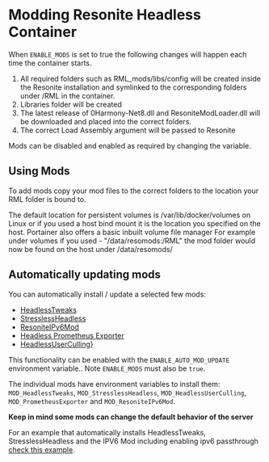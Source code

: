 # Modding Resonite Headless Container
When `ENABLE_MODS` is set to true the following changes will happen each time the container starts. 

1. All required folders such as RML_mods/libs/config will be created inside the Resonite installation and symlinked to the corresponding folders under /RML in the container.
2. Libraries folder will be created
3. The latest release of 0Harmony-Net8.dll and ResoniteModLoader.dll will be downloaded and placed into the correct folders.
4. The correct Load Assembly argument will be passed to Resonite

Mods can be disabled and enabled as required by changing the variable.

## Using Mods
To add mods copy your mod files to the correct folders to the location your RML folder is bound to. 

The default location for persistent volumes is /var/lib/docker/volumes on Linux or if you used a host bind mount it is the location you specified on the host. Portainer also offers a basic inbuilt volume file manager
For example under volumes if you used - "/data/resomods:/RML" the mod folder would now be found on the host under /data/resomods/ 

## Automatically updating mods
You can automatically install / update a selected few mods:

- [HeadlessTweaks](https://github.com/New-Project-Final-Final-WIP/HeadlessTweaks)
- [StresslessHeadless](https://github.com/Raidriar796/StresslessHeadless)
- [ResoniteIPv6Mod](https://github.com/bontebok/ResoniteIPv6Mod)
- [Headless Prometheus Exporter](https://g.j4.lc/general-stuff/resonite/headless-prometheus-exporter)
- [HeadlessUserCulling}](https://github.com/Raidriar796/HeadlessUserCulling)

This functionality can be enabled with the `ENABLE_AUTO_MOD_UPDATE` environment variable.. Note `ENABLE_MODS` must also be `true`.

The individual mods have environment variables to install them: `MOD_HeadlessTweaks`, `MOD_StresslessHeadless`, `MOD_HeadlessUserCulling`, `MOD_PrometheusExporter` and `MOD_ResoniteIPv6Mod`.

**Keep in mind some mods can change the default behavior of the server**

For an example that automatically installs HeadlessTweaks, StresslessHeadless and the IPV6 Mod including enabling ipv6 passthrough [check this example](../examples/automod-example.md).
